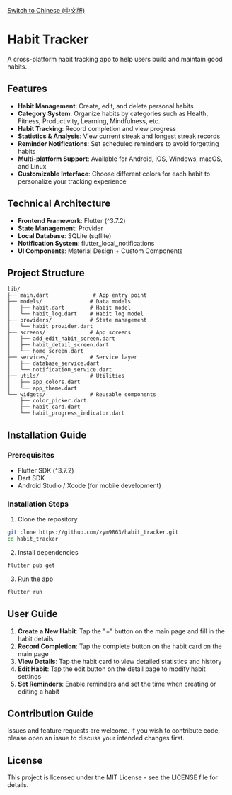 [Switch to Chinese (中文版)](README.md)

# Habit Tracker

A cross-platform habit tracking app to help users build and maintain good habits.

## Features

- **Habit Management**: Create, edit, and delete personal habits
- **Category System**: Organize habits by categories such as Health, Fitness, Productivity, Learning, Mindfulness, etc.
- **Habit Tracking**: Record completion and view progress
- **Statistics & Analysis**: View current streak and longest streak records
- **Reminder Notifications**: Set scheduled reminders to avoid forgetting habits
- **Multi-platform Support**: Available for Android, iOS, Windows, macOS, and Linux
- **Customizable Interface**: Choose different colors for each habit to personalize your tracking experience

## Technical Architecture

- **Frontend Framework**: Flutter (^3.7.2)
- **State Management**: Provider
- **Local Database**: SQLite (sqflite)
- **Notification System**: flutter_local_notifications
- **UI Components**: Material Design + Custom Components

## Project Structure

```
lib/
├── main.dart              # App entry point
├── models/               # Data models
│   ├── habit.dart        # Habit model
│   └── habit_log.dart    # Habit log model
├── providers/            # State management
│   └── habit_provider.dart
├── screens/              # App screens
│   ├── add_edit_habit_screen.dart
│   ├── habit_detail_screen.dart
│   └── home_screen.dart
├── services/             # Service layer
│   ├── database_service.dart
│   └── notification_service.dart
├── utils/                # Utilities
│   ├── app_colors.dart
│   └── app_theme.dart
└── widgets/              # Reusable components
    ├── color_picker.dart
    ├── habit_card.dart
    └── habit_progress_indicator.dart
```

## Installation Guide

### Prerequisites

- Flutter SDK (^3.7.2)
- Dart SDK
- Android Studio / Xcode (for mobile development)

### Installation Steps

1. Clone the repository
```bash
git clone https://github.com/zym9863/habit_tracker.git
cd habit_tracker
```

2. Install dependencies
```bash
flutter pub get
```

3. Run the app
```bash
flutter run
```

## User Guide

1. **Create a New Habit**: Tap the "+" button on the main page and fill in the habit details
2. **Record Completion**: Tap the complete button on the habit card on the main page
3. **View Details**: Tap the habit card to view detailed statistics and history
4. **Edit Habit**: Tap the edit button on the detail page to modify habit settings
5. **Set Reminders**: Enable reminders and set the time when creating or editing a habit

## Contribution Guide

Issues and feature requests are welcome. If you wish to contribute code, please open an issue to discuss your intended changes first.

## License

This project is licensed under the MIT License - see the LICENSE file for details.